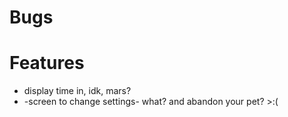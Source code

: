 # Bugs

# Features
- display time in, idk, mars?
- -screen to change settings- what? and abandon your pet? >:(
